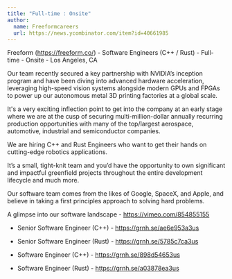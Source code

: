 ```yaml
---
title: "Full-time : Onsite"
author:
  name: Freeformcareers
  url: https://news.ycombinator.com/item?id=40661985
---
```

Freeform (<a href="https:&#x2F;&#x2F;freeform.co&#x2F;" rel="nofollow">https:&#x2F;&#x2F;freeform.co&#x2F;</a>) - Software Engineers (C++ &#x2F; Rust) - Full-time - Onsite - Los Angeles, CA

Our team recently secured a key partnership with NVIDIA’s inception program and have been diving into advanced hardware acceleration, leveraging high-speed vision systems alongside modern GPUs and FPGAs to power up our autonomous metal 3D printing factories at a global scale.

It&#x27;s a very exciting inflection point to get into the company at an early stage where we are at the cusp of securing multi-million-dollar annually recurring production opportunities with many of the top&#x2F;largest aerospace, automotive, industrial and semiconductor companies.

We are hiring C++ and Rust Engineers who want to get their hands on cutting-edge robotics applications.

It’s a small, tight-knit team and you’d have the opportunity to own significant and impactful greenfield projects throughout the entire development lifecycle and much more.

Our software team comes from the likes of Google, SpaceX, and Apple, and believe in taking a first principles approach to solving hard problems.

A glimpse into our software landscape - <a href="https:&#x2F;&#x2F;vimeo.com&#x2F;854855155" rel="nofollow">https:&#x2F;&#x2F;vimeo.com&#x2F;854855155</a>

+ Senior Software Engineer (C++) - <a href="https:&#x2F;&#x2F;grnh.se&#x2F;ae6e953a3us" rel="nofollow">https:&#x2F;&#x2F;grnh.se&#x2F;ae6e953a3us</a>

+ Senior Software Engineer (Rust) -  <a href="https:&#x2F;&#x2F;grnh.se&#x2F;5785c7ca3us" rel="nofollow">https:&#x2F;&#x2F;grnh.se&#x2F;5785c7ca3us</a>

+ Software Engineer (C++) - <a href="https:&#x2F;&#x2F;grnh.se&#x2F;898d54653us" rel="nofollow">https:&#x2F;&#x2F;grnh.se&#x2F;898d54653us</a>

+ Software Engineer (Rust) - <a href="https:&#x2F;&#x2F;grnh.se&#x2F;a03878ea3us" rel="nofollow">https:&#x2F;&#x2F;grnh.se&#x2F;a03878ea3us</a>
